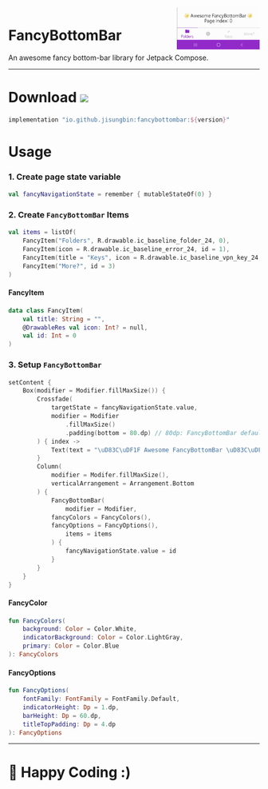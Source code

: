 <img src="FancyBottomBar.gif" width="33%" align="right"/>

# FancyBottomBar

An awesome fancy bottom-bar library for Jetpack Compose.

-----

# Download [![](https://img.shields.io/maven-central/v/io.github.jisungbin/fancybottombar)](https://search.maven.org/artifact/io.github.jisungbin/fancybottombar)

```groovy
implementation "io.github.jisungbin:fancybottombar:${version}"
```

# Usage

### 1. Create page state variable

```kotlin
val fancyNavigationState = remember { mutableStateOf(0) }
```



### 2. Create `FancyBottomBar` Items

```kotlin
val items = listOf(
    FancyItem("Folders", R.drawable.ic_baseline_folder_24, 0),
    FancyItem(icon = R.drawable.ic_baseline_error_24, id = 1),
    FancyItem(title = "Keys", icon = R.drawable.ic_baseline_vpn_key_24, id = 2),
    FancyItem("More?", id = 3)
)
```

#### FancyItem

```kotlin
data class FancyItem(
    val title: String = "", 
    @DrawableRes val icon: Int? = null,
    val id: Int = 0
)
```



### 3. Setup `FancyBottomBar`

```kotlin
setContent {
    Box(modifier = Modifier.fillMaxSize()) {
        Crossfade(
    	    targetState = fancyNavigationState.value,
            modifier = Modifier
                .fillMaxSize()           
                .padding(bottom = 80.dp) // 80dp: FancyBottomBar default height(60.dp) + bottom margin(20.dp)
        ) { index ->
            Text(text = "\uD83C\uDF1F Awesome FancyBottomBar \uD83C\uDF1F\nPage index: $index")
        }
        Column(
    	    modifier = Modifer.fillMaxSize(),
            verticalArrangement = Arrangement.Bottom
        ) {
            FancyBottomBar(
                modifier = Modifier,
    		fancyColors = FancyColors(),
    		fancyOptions = FancyOptions(),
                items = items
            ) {
                fancyNavigationState.value = id
            }
        }
    }
}
```

#### FancyColor

```kotlin
fun FancyColors(
    background: Color = Color.White,
    indicatorBackground: Color = Color.LightGray,
    primary: Color = Color.Blue
): FancyColors
```

#### FancyOptions

```kotlin
fun FancyOptions(
    fontFamily: FontFamily = FontFamily.Default,
    indicatorHeight: Dp = 1.dp,
    barHeight: Dp = 60.dp,
    titleTopPadding: Dp = 4.dp
): FancyOptions
```




---

# 🤗 Happy Coding :)

